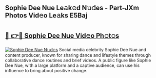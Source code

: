 ## Sophie Dee Nue Le𝚊k𝚎d N𝚞𝚍es - Part-JXm Photos Vid𝚎o Le𝚊ks E5Baj

# <h2><a href="http://fb7iucg.evod.top/?m=Sophie+Dee+Nue">🔗 👉🔴 Sophie Dee Nue Vid𝚎o Ph𝚘t𝚘s</a></h2>

[![Sophie Dee Nue N𝚞d𝚎s](https://i.imgur.com/8V9OHl7.gif)](http://fb7iucg.evod.top/?m=Sophie+Dee+Nue)
Social media celebrity Sophie Dee Nue and content producer, known for sharing dance and lifestyle themes through collaborative dance routines and brief videos. A public figure like Sophie Dee Nue, with a large platform and a captive audience, can use his influence to bring about positive change. 
